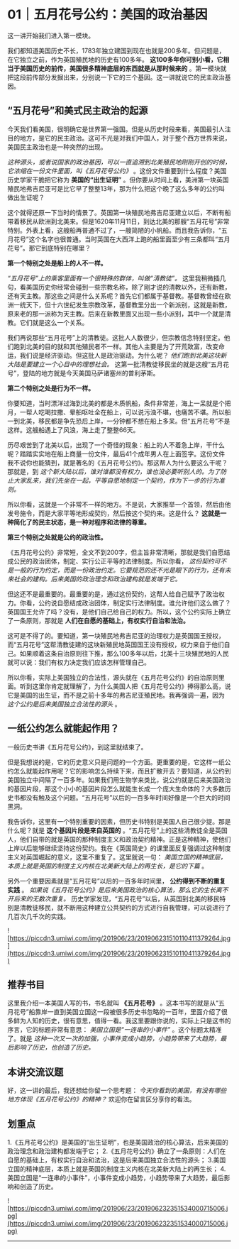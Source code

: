 # 01｜五月花号公约：美国的政治基因

这一讲开始我们进入第一模块。

我们都知道美国历史不长，1783年独立建国到现在也就是200多年。但问题是，在它独立之前，作为英国殖民地的历史有100多年。 **这100多年你可别小看，它相当于美国历史的前传，美国很多精神底层的东西就是从那时候来的** 。第一模块就把这段前传部分发掘出来，分别说一下它的三个基因。这一讲就说它的民主政治基因。

## “五月花号”和美式民主政治的起源

今天我们看美国，很明确它是世界第一强国。但是从历史时段来看，美国最引人注目的地方，是它的民主政治。这可不光是对我们中国人，对于整个西方世界来说，美国民主政治也是一种突然的出现。

 *这种源头，或者说国家的政治基因，可以一直追溯到北美殖民地刚刚开创的时候，它浓缩在一份文件里面，叫《五月花号公约》* 。这份文件重要到什么程度？美国历史学家干脆把它称为 **美国的“出生证明”** 。但你要从时间上看，美洲第一块英国殖民地弗吉尼亚可是比它早了整整13年，那为什么把这个晚了这么多年的公约叫做出生证呢？

这个就得还原一下当时的情景了。英国第一块殖民地弗吉尼亚建立以后，不断有船带着移民从欧洲到北美来。但是1620年11月11日，到达北美的那艘“五月花号”非常特别。外表上看，这艘船再普通不过了，一艘简陋的小帆船。而且我告诉你，“五月花号”这个名字也很普通。当时英国在大西洋上跑的船里面至少有三条都叫“五月花号”。那它到底特别在哪里？

 **第一个特别之处是船上的人不一样。**

 *“五月花号”上的乘客里面有一个很特殊的群体，叫做“清教徒”。* 这里我稍微插几句，看美国历史你经常会碰到一些宗教名称，除了刚才说的清教以外，还有新教，还有天主教。那这些之间是什么关系呢？首先它们都属于基督教。基督教曾经在欧洲一统天下，但十六世纪发生宗教改革，基督教里分出一个新派别，这就是新教，原来老的那一派称为天主教。后来在新教里面又出现一些小派别，其中一个就是清教。它们就是这么一个关系。

我们再说那些“五月花号”上的清教徒。这批人人数很少，但宗教信念特别坚定。他们跑到北美的目的就和其他殖民者不一样。其他人主要是为了开荒致富，改变命运，我们说是经济驱动。但这批人是政治驱动。为什么呢？ *他们跑到北美这块新大陆是要建立一个心目中的理想社会。* 这第一批清教徒移民坐的就是这艘“五月花号”，登陆的地方就是今天美国马萨诸塞州的普利茅斯。

 **第二个特别之处是行为不一样。**

你要知道，当时漂洋过海到北美的都是木质帆船，条件非常差，海上一呆就是个把月，一帮人吃喝拉撒、晕船呕吐全在船上，可以说污浊不堪，也痛苦不堪。所以船一到北美，移民都是争先恐后上岸，一分钟都不想在船上多呆。但“五月花号”不是这样。这艘船遇上了风浪，海上走了整整66天。

历尽艰苦到了北美以后，出现了一个奇怪的现象：船上的人不着急上岸，干什么呢？踏踏实实地在船上商量一份文件，最后41个成年男人在上面签字。这份文件我不说你也能猜到，就是著名的《五月花号公约》。那这帮人为什么要这么干呢？那就是，到 *这个新大陆以后，谁对谁都没有权力，谁也没必要听别人的。为了防止大家乱来，我们先坐在一起，平等自愿地制定一个契约，作为下一步的行为准则。*

所以你看，这就是一个非常不一样的地方。不是说，大家推举一个首领，然后由他发号施令，而是大家平等地形成契约，然后按这个契约来。这是什么？ **这就是一种简化了的民主状态，是一种对程序和法律的尊重。**

 **第三个特别之处就是公约的政治性。**

《五月花号公约》非常短，全文不到200字，但主旨非常清晰，那就是我们自愿结成公民的政治团体，制定、实行公正平等的法律制度。所以你看， *这份契约可不是一般的行为约定，而是一份政治约定。它要规范的还不光是眼下的行为，还有未来社会的建构。后来美国的政治理念和政治建构就是发端于它。*

但这还不是最重要的。最重要的是，通过这份契约，这帮人给自己赋予了政治权力。你看，公约说自愿结成政治团体，制定实行法律制度。谁允许他们这么做了？英国国王允许了吗？没有，是他们自己给自己的权力。所以，这个公约实际上确立了一条原则，那就是 **人们在自愿的基础上，有权实行自治和法治。**

这可是不得了的。要知道，第一块殖民地弗吉尼亚的治理权力是英国国王授权，而“五月花号”这帮清教徒建的这块新殖民地英国国王没有授权，权力来自于他们自己。如果顺着这条自治原则往下推，那么100多年以后，北美十三块殖民地的人民就可以说：我们有权力决定我们应该怎样管理自己。

所以你看，实际上美国独立的合法性，源头就在《五月花号公约》的自治原则里面。听到这里你肯定就理解了，为什么美国人把《五月花号公约》捧得那么高，说它是美国的出生证，而不是之前十多年的弗吉尼亚殖民地。我再强调一遍，因为 *这个公约是后来美国独立合法性的源头* 。

## 一纸公约怎么就能起作用？

一般历史书讲《五月花号公约》，到这里就结束了。

但是我想说的是，它的历史意义只是问题的一个方面。更重要的是，它这样一纸公约怎么就能起作用呢？它的影响怎么持续下来，而且扩散开去？要知道，从公约到美国独立中间隔了一百多年。如果我们用生物学来类比，说公约就是后来美国政治的基因片段，那这个小小的基因片段怎么就能生长成一个庞大生命体的？大多数历史书都没有触及这个问题。“五月花号”以后的一百多年时间好像是一个巨大的时间黑洞。

我告诉你，这里有一个特别重要的因素，但历史书特别是美国人自己很少提。那是什么呢？就是 **这个基因片段是来自英国的** 。“五月花号”上的这些清教徒全是英国人，他们自带的就是英国的那种制度主义和政治契约精神。正是这种精神，使他们上岸以后能够继续坚持这份契约。我在《英国简史》的课里面反复强调过这种制度主义对英国崛起的意义，这里不重复了。这里就说一句： *美国立国的精神底层，本质上就是英国的制度主义内核在北美新大陆上的再生长，是它的下篇* 。

另外一个重要因素就是“五月花号”以后的一百多年时间里， **公约得到不断的重复实践** 。 *如果说《五月花号公约》是后来美国政治的核心算法，那么它的生长离不开后来的无数次重复。* 历史学家发现，“五月花号”以后，从英国到北美的移民特别是清教徒移民，就不断用这种建立公共契约的方式进行自我管理，可以说进行了几百次几千次的实践。

![https://piccdn3.umiwi.com/img/201906/23/201906231510110411379264.jpg](https://piccdn3.umiwi.com/img/201906/23/201906231510110411379264.jpg)

## 推荐书目

这里我介绍一本美国人写的书，书名就叫 **《五月花号》** 。这本书写的就是从“五月花号”船靠岸一直到美国立国这一段被很多历史书忽略的一百年，里面介绍了很多鲜为人知的历史，很有意思，值得一看。我这里要跟你说的，实际上只是这书的序言，它的标题非常有意思： *美国立国是“一连串的小事件”* 。这个标题太精准了。就是 *这种一次又一次的加强，小事件变成小趋势，小趋势带来了大趋势，最后影响了历史，也创造了历史。*

## 本讲交流议题

好，这一讲的最后，我还想给你留一个思考题： *今天你看到的美国，有没有哪些地方体现《五月花号公约》的精神？* 欢迎你在留言区分享你的看法。

## 划重点

1.《五月花号公约》是美国的“出生证明”，也是美国政治的核心算法，后来美国的政治理念和政治建构都发端于它；
2.《五月花号公约》确立了一条原则：人们在自愿的基础上，有权实行自治和法治，这是后来美国独立合法性的源头；
3.美国立国的精神底层，本质上就是英国的制度主义内核在北美新大陆上的再生长；
4.美国立国是“一连串的小事件”，小事件变成小趋势，小趋势带来了大趋势，最后影响和创造了历史。

![https://piccdn3.umiwi.com/img/201906/23/201906232351534000715006.jpg](https://piccdn3.umiwi.com/img/201906/23/201906232351534000715006.jpg)

---
